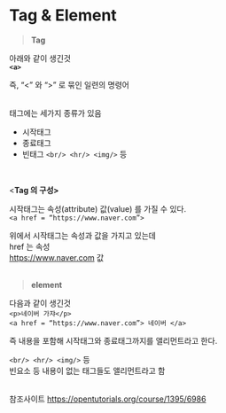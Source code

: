 

# Tag  &  Element

> **Tag**
> 

아래와 같이 생긴것  
**`<a>`**  

즉, “<”  와 “>” 로 묶인 일련의 명령어  
<br>

태그에는 세가지 종류가 있음  
- 시작태그 <a>
- 종료태그 </a>
- 빈태그 `<br/> <hr/> <img/>` 등
<br>

<**Tag 의 구성>**  

시작태그는 속성(attribute)  값(value) 를 가질 수 있다.  
`<a href = “https://www.naver.com”>`

위에서 <a> 시작태그는 속성과 값을 가지고 있는데  
href 는 속성   
https://www.naver.com  값  
<br>
  
> **element**
> 

다음과 같이 생긴것                                             
`<p>네이버 가쟈</p>`  
`<a href = “https://www.naver.com”> 네이버 </a>`  

즉 내용을 포함해 시작태그와 종료태그까지를 앨리먼트라고 한다.

`<br/> <hr/> <img/>` 등  
빈요소 등 내용이 없는 태그들도 앨리먼트라고 함
<br><br>

참조사이트
https://opentutorials.org/course/1395/6986  
<br><br>  
